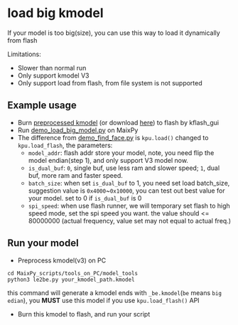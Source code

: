 load big kmodel
========

If your model is too big(size), you can use this way to load it dynamically from flash

Limitations:
* Slower than normal run
* Only support kmodel V3
* Only support load from flash, from file system is not supported

## Example usage

* Burn [preprocessed kmodel](../models/face_model_be_at_0x600000.kfpkg) (or download [here](https://dl.sipeed.com/MAIX/MaixPy/model)) to flash by kflash_gui
* Run [demo_load_big_model.py](./demo_load_big_model.py) on MaixPy
* The difference from [demo_find_face.py](../demo_find_face.py) is `kpu.load()` changed to `kpu.load_flash`, the parameters: 
  * `model_addr`: flash addr store your model, note, you need flip the model endian(step 1), and only support V3 model now.
  * `is_dual_buf`: `0`, single buf, use less ram and slower speed; `1`, dual buf, more ram and faster speed.
  * `batch_size`: when set `is_dual_buf` to 1, you need set load batch_size, suggestion value is `0x4000`~`0x10000`, you can test out best value for your model. set to 0 if `is_dual_buf` is 0
  * `spi_speed`: when use flash runner, we will temporary set flash to high speed mode, set the spi speed you want. the value should <= 80000000 (actual frequency, value set may not equal to actual freq.)


## Run your model

* Preprocess kmodel(v3) on PC
```
cd MaixPy_scripts/tools_on_PC/model_tools
python3 le2be.py your_kmodel_path.kmodel
```
this command will generate a kmodel ends with `_be.kmodel`(`be` means `big edian`),
you **MUST** use this model if you use `kpu.load_flash()` API

* Burn this kmodel to flash, and run your script







